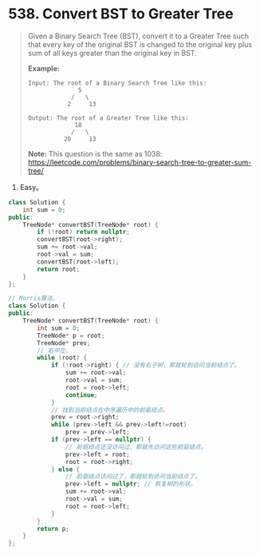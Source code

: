 # 538. Convert BST to Greater Tree

> Given a Binary Search Tree (BST), convert it to a Greater Tree such that every key of the original BST is changed to the original key plus sum of all keys greater than the original key in BST.
>
> **Example:**
>
> ```
> Input: The root of a Binary Search Tree like this:
>               5
>             /   \
>            2     13
> 
> Output: The root of a Greater Tree like this:
>              18
>             /   \
>           20     13
> ```
>
> **Note:** This question is the same as 1038: https://leetcode.com/problems/binary-search-tree-to-greater-sum-tree/

1. Easy。

```cpp
class Solution {
    int sum = 0;
public:
    TreeNode* convertBST(TreeNode* root) {
        if (!root) return nullptr;
        convertBST(root->right);
        sum += root->val;
        root->val = sum;
        convertBST(root->left);
        return root;
    }
};
```

```cpp
// Morris算法。
class Solution {
public:
    TreeNode* convertBST(TreeNode* root) {
        int sum = 0;
        TreeNode* p = root;
        TreeNode* prev;
        // 右中左。
        while (root) {
            if (!root->right) { // 没有右子树，那就轮到访问当前结点了。
                sum += root->val;
                root->val = sum;
                root = root->left;
                continue;
            }
            // 找到当前结点在中序遍历中的前驱结点。
            prev = root->right;
            while (prev->left && prev->left!=root)
                prev = prev->left;
            if (prev->left == nullptr) {
                // 前驱结点还没访问过，那就先访问这些前驱结点。
                prev->left = root;
                root = root->right;
            } else {
                // 前驱结点访问过了，那就轮到访问当前结点了。
                prev->left = nullptr; // 恢复树的形状。
                sum += root->val;
                root->val = sum;
                root = root->left;
            }
        }
        return p;
    }
};
```

